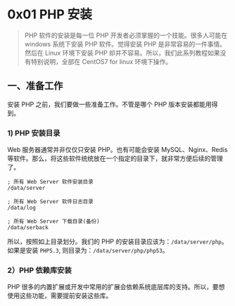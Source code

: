 # 0x01 PHP 安装

> PHP 软件的安装是每一位 PHP 开发者必须掌握的一个技能。很多人可能在 windows 系统下安装 PHP 软件。觉得安装 PHP 是非常容易的一件事情。然后在 Linux 环境下安装 PHP 却并不容易。所以，我们此系列教程如果没有特别说明，全部在 CentOS7 for linux 环境下操作。

## 一、准备工作
安装 PHP 之前，我们要做一些准备工作。不管是哪个 PHP 版本安装都能用得到。

### 1) PHP 安装目录
Web 服务器通常并非仅仅只安装 PHP。也有可能会安装 MySQL、Nginx、Redis 等软件。那么，将这些软件统统放在一个指定的目录下，就非常方便后续的管理了。

```
; 所有 Web Server 软件安装目录
/data/server

; 所有 Web Server 软件日志目录
/data/log

; 所有 Web Server 下载目录(备份)
/data/serback
```

所以，按照如上目录划分。我们的 PHP 的安装目录应该为：`/data/server/php`。如果是安装 `PHP5.3`, 则目录为：`/data/server/php/php53`。

### 2）PHP 依赖库安装
PHP 很多的内置扩展或开发中常用的扩展会依赖系统底层库的支持。所以，要想使用这些功能，需要提前安装这些库。



